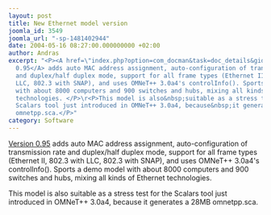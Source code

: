 ```yaml
---
layout: post
title: New Ethernet model version
joomla_id: 3549
joomla_url: "-sp-1481402944"
date: 2004-05-16 08:27:00.000000000 +02:00
author: Andras
excerpt: "<P><A href=\"index.php?option=com_docman&task=doc_details&gid=2140\">Version
  0.95</A> adds auto MAC address assignment, auto-configuration of transmission rate
  and duplex/half duplex mode, support for all frame types (Ethernet II, 802.3 with
  LLC, 802.3 with SNAP), and uses OMNeT++ 3.0a4's controlInfo(). Sports a demo model
  with about 8000 computers and 900 switches and hubs, mixing all kinds of Ethernet
  technologies. </P>\r<P>This model is also&nbsp;suitable as a stress test for the
  Scalars tool just introduced in OMNeT++ 3.0a4, because&nbsp;it generates a 28MB
  omnetpp.sca.</P>"
category: Software
---
```

<P><A href="index.php?option=com_docman&task=doc_details&gid=2140">Version 0.95</A> adds auto MAC address assignment, auto-configuration of transmission rate and duplex/half duplex mode, support for all frame types (Ethernet II, 802.3 with LLC, 802.3 with SNAP), and uses OMNeT++ 3.0a4's controlInfo(). Sports a demo model with about 8000 computers and 900 switches and hubs, mixing all kinds of Ethernet technologies. </P>
<P>This model is also&nbsp;suitable as a stress test for the Scalars tool just introduced in OMNeT++ 3.0a4, because&nbsp;it generates a 28MB omnetpp.sca.</P>
